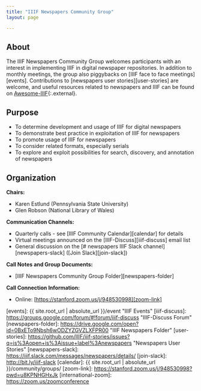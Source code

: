 ```yaml
---
title: "IIIF Newspapers Community Group"
layout: page

---
```



## About

The IIIF Newspapers Community Group welcomes participants with an interest in implementing IIIF in digital newspaper repositories. In addition to monthly meetings, the group also piggybacks on [IIIF face to face meetings][events]. Contributions to [newspapers user stories][user-stories] are welcome, and useful resources related to newspapers and IIIF can be found on [Awesome-IIIF][newspapers-awesome-iiif]{:.external}.

## Purpose

  * To determine development and usage of IIIF for digital newspapers
  * To demonstrate best practice in exploitation of IIIF for newspapers
  * To promote usage of IIIF for newspapers
  * To consider related formats, especially serials
  * To explore and exploit possibilities for search, discovery, and annotation of newspapers

## Organization

**Chairs:**

  * Karen Estlund (Pennsylvania State University)
  * Glen Robson (National Library of Wales)

**Communication Channels:**

  * Quarterly calls - see [IIIF Community Calendar][calendar] for details
  * Virtual meetings announced on the [IIIF-Discuss][iiif-discuss] email list
  * General discussion on the [# newspapers IIIF Slack channel][newspapers-slack] ([Join Slack][join-slack])

**Call Notes and Group Documents:**

  * [IIIF Newspapers Community Group Folder][newspapers-folder]

**Call Connection Information:**

  * Online: [https://stanford.zoom.us/j/948530998][zoom-link]

[newspapers-awesome-iiif]: https://github.com/IIIF/awesome-iiif#newspapers "Newspapers on Awesome-IIIF"
[events]: {{ site.root_url | absolute_url }}/event "IIIF Events"
[iiif-discuss]: https://groups.google.com/forum/#!forum/iiif-discuss "IIIF-Discuss Forum"
[newspapers-folder]: https://drive.google.com/open?id=0BxETo9Nbsh6wODZYZGVZLXFPR00 "IIIF Newspapers Folder"
[user-stories]: https://github.com/IIIF/iiif-stories/issues?q=is%3Aopen+is%3Aissue+label%3Anewspapers "Newspapers User Stories"
[newspapers-slack]: https://iiif.slack.com/messages/newspapers/details/
[join-slack]: http://bit.ly/iiif-slack
[calendar]: {{ site.root_url | absolute_url }}/community/groups/
[zoom-link]: https://stanford.zoom.us/j/948530998?pwd=u8KPNHGHxJk
[international-zoom]: https://zoom.us/zoomconference
